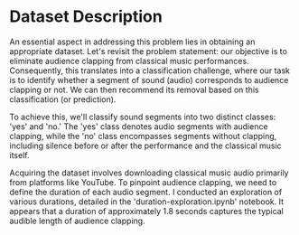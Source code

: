 # Dataset Description

An essential aspect in addressing this problem lies in obtaining an appropriate dataset. Let's revisit the problem statement: our objective is to eliminate audience clapping from classical music performances. Consequently, this translates into a classification challenge, where our task is to identify whether a segment of sound (audio) corresponds to audience clapping or not. We can then recommend its removal based on this classification (or prediction).

To achieve this, we'll classify sound segments into two distinct classes: 'yes' and 'no.' The 'yes' class denotes audio segments with audience clapping, while the 'no' class encompasses segments without clapping, including silence before or after the performance and the classical music itself.

Acquiring the dataset involves downloading classical music audio primarily from platforms like YouTube. To pinpoint audience clapping, we need to define the duration of each audio segment. I conducted an exploration of various durations, detailed in the 'duration-exploration.ipynb' notebook. It appears that a duration of approximately 1.8 seconds captures the typical audible length of audience clapping.
